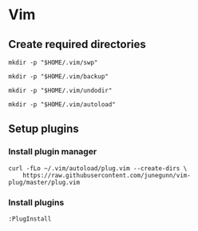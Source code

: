 # Vim
## Create required directories
`mkdir -p "$HOME/.vim/swp"`

`mkdir -p "$HOME/.vim/backup"`

`mkdir -p "$HOME/.vim/undodir"`

`mkdir -p "$HOME/.vim/autoload"`

## Setup plugins 
### Install plugin manager
```
curl -fLo ~/.vim/autoload/plug.vim --create-dirs \
    https://raw.githubusercontent.com/junegunn/vim-plug/master/plug.vim
```

### Install plugins
`:PlugInstall`

